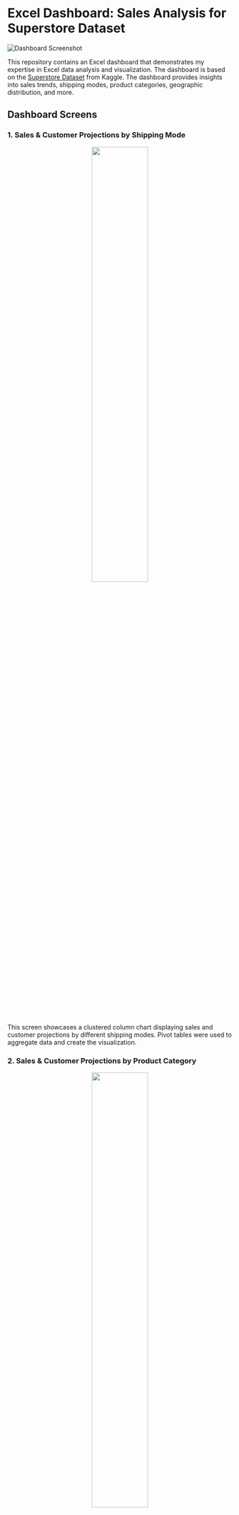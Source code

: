 # Excel Dashboard: Sales Analysis for Superstore Dataset

![Dashboard Screenshot](https://github.com/sifatzaman/Excel_interactive_dashboard/blob/main/Dashboard.PNG)

This repository contains an Excel dashboard that demonstrates my expertise in Excel data analysis and visualization. The dashboard is based on the [Superstore Dataset](https://www.kaggle.com/datasets/rohitsahoo/sales-forecasting) from Kaggle. The dashboard provides insights into sales trends, shipping modes, product categories, geographic distribution, and more.

## Dashboard Screens

### 1. Sales & Customer Projections by Shipping Mode

<p align="center">
  <img src="https://github.com/sifatzaman/Excel_interactive_dashboard/blob/main/Screen1.png" width="50%">
</p>

This screen showcases a clustered column chart displaying sales and customer projections by different shipping modes. Pivot tables were used to aggregate data and create the visualization.

### 2. Sales & Customer Projections by Product Category

<p align="center">
  <img src="https://github.com/sifatzaman/Excel_interactive_dashboard/blob/main/Screen2.png" width="50%">
</p>

Here, a clustered column chart presents sales and customer projections based on different product categories. The dashboard utilizes pivot tables to summarize the data and generate insights.

### 3. Top 10 States by Sales Percent

<p align="center">
  <img src="https://github.com/sifatzaman/Excel_interactive_dashboard/blob/main/Screen3.png" width="50%">
</p>

This map visualization highlights the top 10 states according to sales percent. The map utilizes pivot tables to aggregate and visualize data effectively.

### 4. Top 10 Cities by Number of Customers

<p align="center">
  <img src="https://github.com/sifatzaman/Excel_interactive_dashboard/blob/main/Screen4.png" width="50%">
</p>

The clustered bar chart on this screen depicts the top 10 cities based on the number of customers. Pivot tables were instrumental in data summarization and chart creation.

### 5. Processing Time in Days by Shipping Mode

<p align="center">
  <img src="https://github.com/sifatzaman/Excel_interactive_dashboard/blob/main/Screen5.PNG" width="50%">
</p>

This process chart visualizes processing time in days according to different shipping modes. The data processing and visualization were achieved through pivot tables.

### 6. Top 10 Products by Revenue

<p align="center">
  <img src="https://github.com/sifatzaman/Excel_interactive_dashboard/blob/main/Screen6.png" width="50%">
</p>

A clustered bar chart showcases the top 10 products based on revenue. Pivot tables were employed to analyze and visualize product revenue data.

### 7. Top 10 Products by Number of Orders

<p align="center">
  <img src="https://github.com/sifatzaman/Excel_interactive_dashboard/blob/main/Screen7.png" width="50%">
</p>

Finally, this screen features a clustered bar chart highlighting the top 10 products by the number of orders. Pivot tables enabled the data aggregation and visualization process.

### 8. Dispatch Order Userform

<p align="center">
  <img src="https://github.com/sifatzaman/Excel_interactive_dashboard/blob/main/Screen8.png" width="50%">
</p>

The "Dispatch Order" feature allows users to update order dispatch instructions conveniently. This Userform opens upon clicking the "Dispatch Order" button and provides fields to input dispatch details, such as delivery dates and tracking information. Upon submission, the Userform updates the master data sheet with the dispatch information.

### 9. Add New Order Userform

<p align="center">
  <img src="https://github.com/sifatzaman/Excel_interactive_dashboard/blob/main/Screen9.png" width="50%">
</p>

The "Add New Order" feature enhances data input and streamlines the addition of new orders. Clicking the "Add New Order" button opens this Userform, where users can enter order details, including customer information, product, quantity, and pricing. The Userform ensures data consistency and appends the new order details to the master data sheet.


## Dynamic Filtering with Slicers

The Excel dashboard includes interactive slicers that allow users to dynamically filter and analyze the data. There are three slicers in the dashboard:

1. **Month and Year Slicer:** This slicer enables users to filter the dashboard based on specific months and years. Users can choose a desired combination of month and year to view sales data for that period.

2. **Customer Category Slicer:** The customer category slicer allows users to filter the data based on different customer categories. This provides insights into sales trends specific to different customer segments.

3. **Product Category Slicer:** Users can also filter the dashboard by product categories. This slicer provides the ability to focus on specific product categories and analyze their performance.

By utilizing these slicers, users can tailor their analysis and insights according to their preferences. The dynamic filtering capability enhances the dashboard's interactivity and usability, making it easy to explore different aspects of the data.

The slicers were added using Excel's built-in slicer functionality and are connected to the relevant pivot tables and charts. This dynamic feature underscores my proficiency in Excel and highlights the actionable insights that can be derived from the data.




## Dataset

The dataset used for this project is the [Superstore Dataset](https://www.kaggle.com/datasets/rohitsahoo/sales-forecasting) from Kaggle. It contains information on sales transactions, product categories, shipping modes, and more.

## Skills Showcased

This project demonstrates my advanced skills in Excel, including:
- Data importing and cleaning
- Pivot table creation and customization
- Data visualization through various chart types
- Geographic data representation using maps
- Data-driven insights and analysis
- Dashboard creation for comprehensive data presentation
- Leveraging Excel functionalities for business intelligence
- Using VBA Programming to achieve a certain level of Automation.

Feel free to explore the dashboard and screenshots to gain insights into the capabilities of Excel for data analysis and visualization. If you have any questions or feedback, don't hesitate to reach out!

Author: Md. Bodruzzaman Sifat
